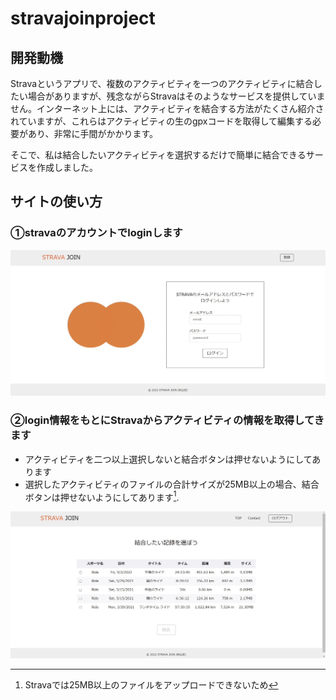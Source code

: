 # stravajoinproject
## 開発動機
Stravaというアプリで、複数のアクティビティを一つのアクティビティに結合したい場合がありますが、残念ながらStravaはそのようなサービスを提供していません。インターネット上には、アクティビティを結合する方法がたくさん紹介されていますが、これらはアクティビティの生のgpxコードを取得して編集する必要があり、非常に手間がかかります。

そこで、私は結合したいアクティビティを選択するだけで簡単に結合できるサービスを作成しました。

## サイトの使い方
### ①stravaのアカウントでloginします
![login画面](S__91938818.jpg)
### ②login情報をもとにStravaからアクティビティの情報を取得してきます

- アクティビティを二つ以上選択しないと結合ボタンは押せないようにしてあります
- 選択したアクティビティのファイルの合計サイズが25MB以上の場合、結合ボタンは押せないようにしてあります[^1].

[^1]:Stravaでは25MB以上のファイルをアップロードできないため

![アクティビティの選択画面](S__91938821.jpg)
